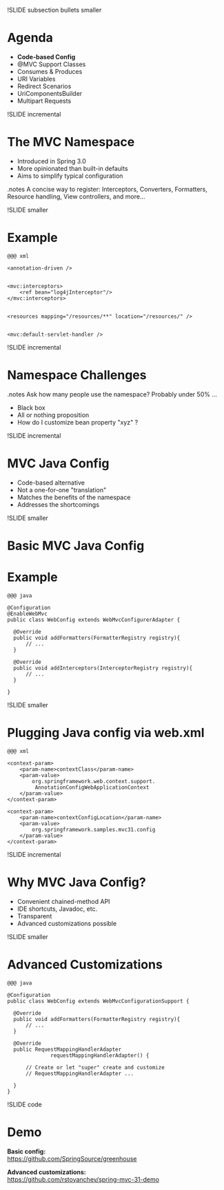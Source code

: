 
!SLIDE subsection bullets smaller
# Agenda

* __Code-based Config__
* @MVC Support Classes
* Consumes & Produces
* URI Variables
* Redirect Scenarios
* UriComponentsBuilder
* Multipart Requests

!SLIDE incremental
# The MVC Namespace

* Introduced in Spring 3.0
* More opinionated than built-in defaults
* Aims to simplify typical configuration

.notes A concise way to register: Interceptors, Converters, Formatters, Resource handling, View controllers, and more...

!SLIDE smaller
# Example

	@@@ xml

    <annotation-driven />


	<mvc:interceptors>
		<ref bean="log4jInterceptor"/>
	</mvc:interceptors>


    <resources mapping="/resources/**" location="/resources/" />


    <mvc:default-servlet-handler />    

!SLIDE incremental
# Namespace Challenges
.notes Ask how many people use the namespace? Probably under 50% ...

* Black box
* All or nothing proposition
* How do I customize bean property "xyz" ?

!SLIDE incremental
# MVC Java Config

* Code-based alternative
* Not a one-for-one "translation"
* Matches the benefits of the namespace
* Addresses the shortcomings

!SLIDE smaller
# Basic MVC Java Config
# Example

	@@@ java

    @Configuration
    @EnableWebMvc
    public class WebConfig extends WebMvcConfigurerAdapter {

      @Override
	  public void addFormatters(FormatterRegistry registry){
          // ...
	  }

	  @Override
	  public void addInterceptors(InterceptorRegistry registry){
          // ...
	  }

    }

!SLIDE smaller
# Plugging Java config via web.xml

	@@@ xml

    <context-param>
        <param-name>contextClass</param-name>
        <param-value>
            org.springframework.web.context.support.
             AnnotationConfigWebApplicationContext
        </param-value>
    </context-param>

    <context-param>
        <param-name>contextConfigLocation</param-name>
        <param-value>
            org.springframework.samples.mvc31.config
        </param-value>
    </context-param>

!SLIDE incremental
# Why MVC Java Config?

* Convenient chained-method API
* IDE shortcuts, Javadoc, etc.
* Transparent
* Advanced customizations possible

!SLIDE smaller
# Advanced Customizations

	@@@ java

    @Configuration
    public class WebConfig extends WebMvcConfigurationSupport {

      @Override
	  public void addFormatters(FormatterRegistry registry){
          // ...
	  }

      @Override
      public RequestMappingHandlerAdapter 
                  requestMappingHandlerAdapter() {

          // Create or let "super" create and customize 
          // RequestMappingHandlerAdapter ...

      }
    }

!SLIDE code
# Demo 


__Basic config:__<br>
https://github.com/SpringSource/greenhouse
 
__Advanced customizations:__<br>
https://github.com/rstoyanchev/spring-mvc-31-demo



